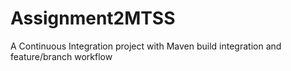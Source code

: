 # Assignment2MTSS
A Continuous Integration project with Maven build integration and feature/branch workflow
